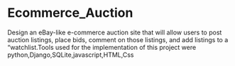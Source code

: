 # Ecommerce_Auction
Design an eBay-like e-commerce auction site that will allow users to post auction listings, place bids, comment on those listings, and add listings to a “watchlist.Tools used for the implementation of this project were python,Django,SQLite,javascript,HTML,Css
